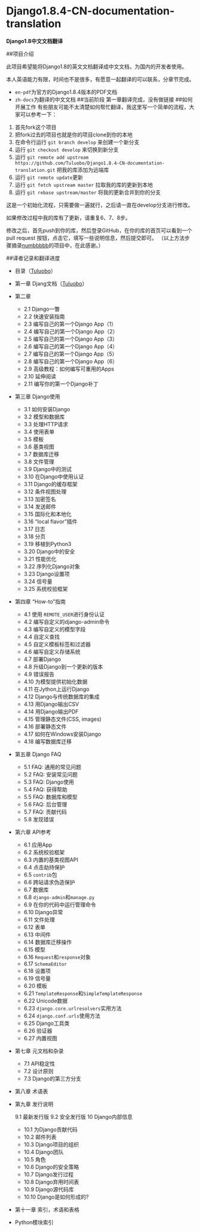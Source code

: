 # Django1.8.4-CN-documentation-translation
**Django1.8中文文档翻译**

##项目介绍

此项目希望能将Django1.8的英文文档翻译成中文文档，为国内的开发者使用。

本人英语能力有限，时间也不是很多，有愿意一起翻译的可以联系，分章节完成。

- `en-pdf`为官方的Django1.8.4版本的PDF文档
- `zh-docs`为翻译的中文文档
##当前阶段
第一章翻译完成，没有做链接
##如何开展工作
有些朋友可能不太清楚如何帮忙翻译，我这里写一个简单的流程，大家可以参考一下：

1. 首先fork这个项目
2. 把fork过去的项目也就是你的项目clone到你的本地
3. 在命令行运行 `git branch develop` 来创建一个新分支
4. 运行 `git checkout develop` 来切换到新分支
5. 运行 `git remote add upstream https://github.com/Tuluobo/Django1.8.4-CN-documentation-translation.git` 把我的库添加为远端库
6. 运行 `git remote update`更新
7. 运行 `git fetch upstream master` 拉取我的库的更新到本地
8. 运行 `git rebase upstream/master` 将我的更新合并到你的分支

这是一个初始化流程，只需要做一遍就行，之后请一直在develop分支进行修改。

如果修改过程中我的库有了更新，请重复6、7、8步。

修改之后，首先push到你的库，然后登录GitHub，在你的库的首页可以看到一个 pull request 按钮，点击它，填写一些说明信息，然后提交即可。
（以上方法步骤摘录[numbbbbb](https://github.com/numbbbbb)的项目中，在此感谢。）

##译者记录和翻译进度


- 目录（[Tuluobo](http://https://github.com/Tuluobo)）
- 第一章 Djang文档（[Tuluobo](http://https://github.com/Tuluobo)）
- 第二章
    + 2.1 Django一瞥
	+ 2.2 快速安装指南
	+ 2.3 编写自己的第一个Django App（1）
	+ 2.4 编写自己的第一个Django App（2）
	+ 2.5 编写自己的第一个Django App（3）
	+ 2.6 编写自己的第一个Django App（4）
	+ 2.7 编写自己的第一个Django App（5）
	+ 2.8 编写自己的第一个Django App（6）
	+ 2.9 高级教程：如何编写可重用的Apps
	+ 2.10 延伸阅读
	+ 2.11 编写你的第一个Django补丁
- 第三章 Django使用

	+ 3.1 如何安装Django
	+ 3.2 模型和数据库
	+ 3.3 处理HTTP请求
	+ 3.4 使用表单
	+ 3.5 模板
	+ 3.6 基类视图
	+ 3.7 数据库迁移
	+ 3.8 文件管理
	+ 3.9 Django中的测试
	+ 3.10 在Django中使用认证
	+ 3.11 Django的缓存框架
	+ 3.12 条件视图处理
	+ 3.13 加密签名
	+ 3.14 发送邮件
	+ 3.15 国际化和本地化
	+ 3.16 “local flavor”插件
	+ 3.17 日志
	+ 3.18 分页
	+ 3.19 移植到Python3
	+ 3.20 Django中的安全
	+ 3.21 性能优化
	+ 3.22 序列化Django对象
	+ 3.23 Django设置项
	+ 3.24 信号量
	+ 3.25 系统校验框架
- 第四章 “How-to”指南

	+ 4.1 使用	`REMOTE_USER`进行身份认证
	+ 4.2 编写自定义的django-admin命令  
	+ 4.3 编写自定义的模型字段 
	+ 4.4 自定义查找
	+ 4.5 自定义模板标签和过滤器 
	+ 4.6 编写自定义存储系统 
	+ 4.7 部署Django 
	+ 4.8 升级Django到一个更新的版本 
	+ 4.9 错误报告 
	+ 4.10 为模型提供初始化数据 
	+ 4.11 在Jython上运行Django 
	+ 4.12 Django与传统数据库的集成  
	+ 4.13 用Django输出CSV 
	+ 4.14 用Django输出PDF
	+ 4.15 管理静态文件(CSS, images)
	+ 4.16 部署静态文件 
	+ 4.17 如何在Windows安装Django
	+ 4.18 编写数据库迁移
- 第五章 Django FAQ

	+ 5.1 FAQ: 通用的常见问题
	+ 5.2 FAQ: 安装常见问题
	+ 5.3 FAQ: Django使用
	+ 5.4 FAQ: 获得帮助
	+ 5.5 FAQ: 数据库和模型
	+ 5.6 FAQ: 后台管理
	+ 5.7 FAQ: 贡献代码
	+ 5.8 发现错误
- 第六章 API参考

	+ 6.1 应用App
	+ 6.2 系统校验框架
	+ 6.3 内置的基类视图API
	+ 6.4 点击劫持保护
	+ 6.5 `contrib`包
	+ 6.6 跨站请求伪造保护
	+ 6.7 数据库
	+ 6.8 `django-admin`和`manage.py`
	+ 6.9 在你的代码中运行管理命令
	+ 6.10 Django异常
	+ 6.11 文件处理
	+ 6.12 表单
	+ 6.13 中间件
	+ 6.14 数据库迁移操作
	+ 6.15 模型
	+ 6.16 `Request`和`response`对象
	+ 6.17 `SchemaEditor` 
	+ 6.18 设置项
	+ 6.19 信号量
	+ 6.20 模板
	+ 6.21 `TemplateResponse`和`SimpleTemplateResponse`
	+ 6.22 Unicode数据
	+ 6.23 `django.core.urlresolvers`实用方法
	+ 6.24 `django.conf.urls`使用方法
	+ 6.25 Django工具类
	+ 6.26 验证器
	+ 6.27 内置视图
- 第七章 元文档和杂录

	+ 7.1 API稳定性
	+ 7.2 设计原则
	+ 7.3 Django的第三方分支
- 第八章 术语表

- 第九章 发行说明

	9.1 最新发行版
	9.2 安全发行版
10 Django内部信息

	+ 10.1 为Django贡献代码
	+ 10.2 邮件列表
	+ 10.3 Django项目的组织
	+ 10.4 Django团队
	+ 10.5 角色
	+ 10.6 Django的安全策略
	+ 10.7 Django发行过程
	+ 10.8 Django弃用时间表
	+ 10.9 Django源代码库
	+ 10.10 Django是如何形成的? 

- 第十一章 索引，术语和表格

- Python模块索引